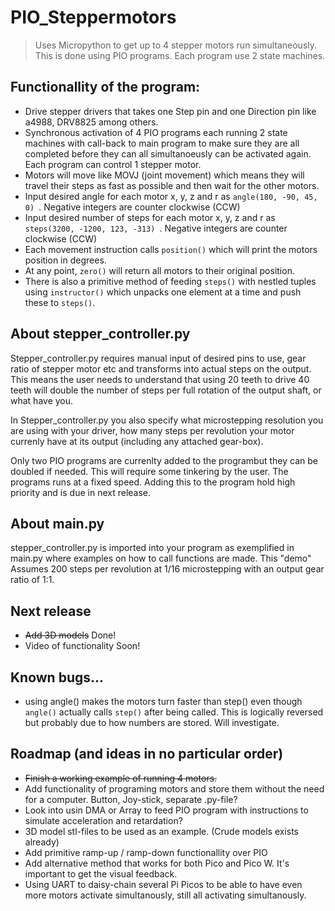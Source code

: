 # PIO_Steppermotors
> Uses Micropython to get up to 4 stepper motors run simultaneously. 
> This is done using PIO programs. Each program use 2 state machines.

## Functionallity of the program:
- Drive stepper drivers that takes one Step pin and one Direction pin like a4988, DRV8825 among others.
- Synchronous activation of 4 PIO programs each running 2 state machines with call-back to main program to make sure they are all completed before they can all simultanoeusly can be activated again. Each program can control 1 stepper motor.
- Motors will move like MOVJ (joint movement) which means they will travel their steps as fast as possible and then wait for the other motors.
- Input desired angle for each motor x, y, z and r as ```angle(180, -90, 45, 0) ```. Negative integers are counter clockwise (CCW)
- Input desired number of steps for each motor x, y, z and r as ```steps(3200, -1200, 123, -313) ```. Negative integers are counter clockwise (CCW)
- Each movement instruction calls ```position()``` which will print the motors position in degrees.
- At any point, ```zero()``` will return all motors to their original position.
- There is also a primitive method of feeding ```steps()``` with nestled tuples using ```instructor()``` which unpacks one
element at a time and push these to ```steps()```.


## About stepper_controller.py
Stepper_controller.py requires manual input of desired pins to use, gear ratio of stepper motor etc and transforms into actual steps on 
the output. This means the user needs to understand that using 20 teeth to drive 40 teeth will double the number of steps per 
full rotation of the output shaft, or what have you.

In Stepper_controller.py you also specify what microstepping resolution you are using with your driver, how many steps per revolution your motor currenly 
have at its output (including any attached gear-box).

Only two PIO programs are currenlty added to the programbut they can be doubled if needed. This will require some tinkering by the user. The programs runs at a fixed speed. Adding this to the program hold high priority and is due in next release.


## About main.py
stepper_controller.py is imported into your program as exemplified in main.py where examples on how to call functions are made.
This "demo" Assumes 200 steps per revolution at 1/16 microstepping with an output gear ratio of 1:1.

## Next release
- ~~Add 3D models~~ Done!
- Video of functionality Soon!

## Known bugs...
- using angle() makes the motors turn faster than step() even though ```angle()``` actually calls ```step()``` after being called. This is logically reversed but probably due to how numbers are stored. Will investigate.

## Roadmap (and ideas in no particular order)
- ~~Finish a working example of running 4 motors.~~
- Add functionality of programing motors and store them without the need for a computer. Button, Joy-stick, separate .py-file?
- Look into usin DMA or Array to feed PIO program with instructions to simulate acceleration and retardation? 
- 3D model stl-files to be used as an example. (Crude models exists already)
- Add primitive ramp-up / ramp-down functionallity over PIO
- Add alternative method that works for both Pico and Pico W. It's important to get the visual feedback.
- Using UART to daisy-chain several Pi Picos to be able to have even more motors activate simultanously, still all activating simultanously.
